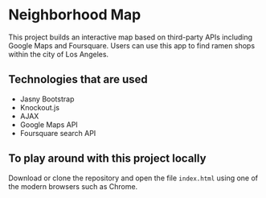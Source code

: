 # Neighborhood Map

This project builds an interactive map based on third-party APIs including Google Maps and Foursquare. Users can use this app to find ramen shops within the city
of Los Angeles.

## Technologies that are used
- Jasny Bootstrap
- Knockout.js
- AJAX
- Google Maps API 
- Foursquare search API

## To play around with this project locally
Download or clone the repository and open the file `index.html` using one of the modern browsers such as Chrome.

